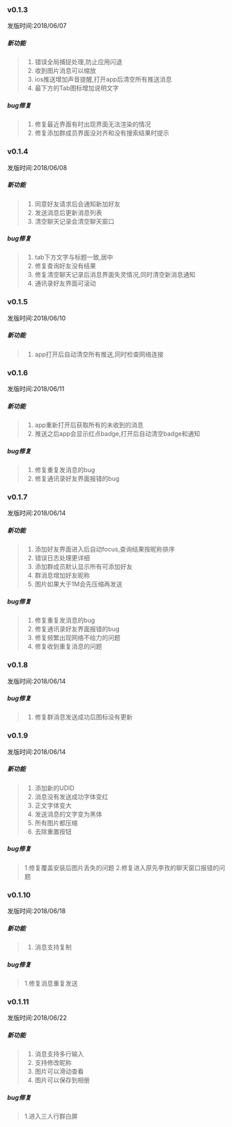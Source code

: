 ### v0.1.3
发版时间:2018/06/07
##### 新功能
>  1. 错误全局捕捉处理,防止应用闪退
>  2. 收到图片消息可以缩放
>  3. ios推送增加声音提醒,打开app后清空所有推送消息
>  4. 最下方的Tab图标增加说明文字

##### bug修复
>  1. 修复最近界面有时出现界面无法渲染的情况
>  2. 修复添加群成员界面没对齐和没有搜索结果时提示

### v0.1.4
发版时间:2018/06/08
##### 新功能
>  1. 同意好友请求后会通知新加好友
>  2. 发送消息后更新消息列表
>  3. 清空聊天记录会清空聊天窗口


##### bug修复
>  1. tab下方文字与标题一致,居中
>  2. 修复查询好友没有结果
>  3. 修复清空聊天记录后消息界面失灵情况,同时清空新消息通知
>  4. 通讯录好友界面可滚动

### v0.1.5
发版时间:2018/06/10
##### 新功能
>  1. app打开后自动清空所有推送,同时检查网络连接


### v0.1.6
发版时间:2018/06/11
##### 新功能
>  1. app重新打开后获取所有的未收到的消息
>  2. 推送之后app会显示红点badge,打开后自动清空badge和通知

##### bug修复
>  1. 修复重复发消息的bug
>  2. 修复通讯录好友界面报错的bug


### v0.1.7
发版时间:2018/06/14
##### 新功能
>  1. 添加好友界面进入后自动focus,查询结果按昵称排序
>  2. 错误日志处理更详细
>  3. 添加群成员默认显示所有可添加好友
>  4. 群消息增加好友昵称
>  5. 图片如果大于1M会先压缩再发送

##### bug修复
>  1. 修复重复发消息的bug
>  2. 修复通讯录好友界面报错的bug
>  3. 修复频繁出现网络不给力的问题
>  4. 修复收到重复消息的问题

### v0.1.8
发版时间:2018/06/14


##### bug修复
>  1. 修复群消息发送成功后图标没有更新

### v0.1.9
发版时间:2018/06/14

##### 新功能
>  1. 添加新的UDID
>  2. 消息没有发送成功字体变红
>  3. 正文字体变大
>  4. 发送消息的文字变为黑体
>  5. 所有图片都压缩
>  6. 去除重置按钮


##### bug修复
>  1.修复覆盖安装后图片丢失的问题
>  2.修复进入原先李孜的聊天窗口报错的问题

### v0.1.10
发版时间:2018/06/18

##### 新功能
>  1. 消息支持复制


##### bug修复
>  1.修复消息重复发送

### v0.1.11
发版时间:2018/06/22

##### 新功能
>  1. 消息支持多行输入
>  2. 支持修改昵称
>  3. 图片可以滑动查看
>  4. 图片可以保存到相册


##### bug修复
>  1.进入三人行群白屏











